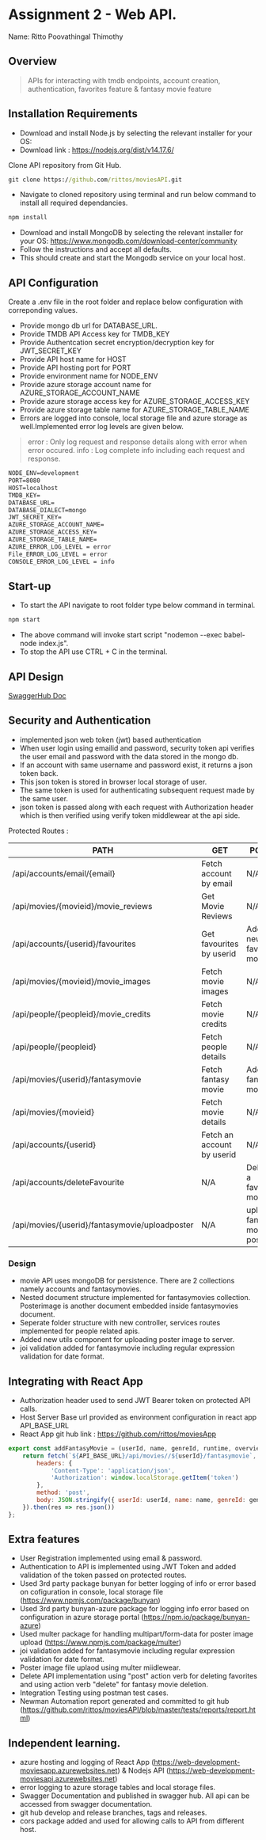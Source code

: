 # Assignment 2 - Web API.

Name: Ritto Poovathingal Thimothy

## Overview

> APIs for interacting with tmdb endpoints, account creation, authentication, favorites feature & fantasy movie feature

## Installation Requirements

- Download and install Node.js by selecting the relevant installer for your OS:
- Download link : https://nodejs.org/dist/v14.17.6/

Clone API repository from Git Hub.
```bat
git clone https://github.com/rittos/moviesAPI.git
```

- Navigate to cloned repository using terminal and run below command to install all required dependancies.
```bat
npm install
```

- Download and install MongoDB by selecting the relevant installer for your OS: https://www.mongodb.com/download-center/community
- Follow the instructions and accept all defaults.
- This should create and start the Mongodb service on your local host.

## API Configuration

Create a .env file in the root folder and replace below configuration with correponding values.

- Provide mongo db url for DATABASE_URL.
- Provide TMDB API Access key for TMDB_KEY
- Provide Authentcation secret encryption/decryption key for JWT_SECRET_KEY
- Provide API host name for HOST
- Provide API hosting port for PORT
- Provide environment name for NODE_ENV
- Provide azure storage account name for AZURE_STORAGE_ACCOUNT_NAME
- Provide azure storage access key for AZURE_STORAGE_ACCESS_KEY
- Provide azure storage table name for AZURE_STORAGE_TABLE_NAME
- Errors are logged into console, local storage file and azure storage as well.Implemented error log levels are given below.
> error : Only log request and response details along with error when error occured.
> info  : Log complete info including each request and response.

```bat
NODE_ENV=development
PORT=8080
HOST=localhost
TMDB_KEY=
DATABASE_URL=
DATABASE_DIALECT=mongo
JWT_SECRET_KEY=
AZURE_STORAGE_ACCOUNT_NAME=
AZURE_STORAGE_ACCESS_KEY=
AZURE_STORAGE_TABLE_NAME=
AZURE_ERROR_LOG_LEVEL = error
File_ERROR_LOG_LEVEL = error
CONSOLE_ERROR_LOG_LEVEL = info
```

## Start-up

- To start the API navigate to root folder type below command in terminal.

```bat
npm start
```
- The above command will invoke start script "nodemon --exec babel-node index.js".
- To stop the API use CTRL + C in the terminal.

## API Design

[SwaggerHub Doc](https://app.swaggerhub.com/apis-docs/rittos/movies-api/1.0.0)

## Security and Authentication

- implemented json web token (jwt) based authentication 
- When user login using emailid and password, security token api verifies the user email and password with the data stored in the mongo db.
- If an account with same username and password exist, it returns a json token back.
- This json token is stored in browser local storage of user.
- The same token is used for authenticating subsequent request made by the same user.
- json token is passed along with each request with Authorization header which is then verified using verify token middlewear at the api side.

Protected Routes :

| PATH                                           | GET                       | POST                          | PUT                      | DELETE                 |
| -----------------------------------------------| ------------------------- | ----------------------------- | ------------------------ | ---------------------- |
| /api/accounts/email/{email}                    | Fetch account by email    | N/A                           | N/A                      | N/A                    |
| /api/movies/{movieid}/movie_reviews            | Get Movie Reviews         | N/A                           | N/A                      | N/A                    |
| /api/accounts/{userid}/favourites              | Get favourites by userid  | Add new favorite movie        | N/A                      | N/A                    |
| /api/movies/{movieid}/movie_images             | Fetch movie images        | N/A                           | N/A                      | N/A                    |
| /api/people/{peopleid}/movie_credits           | Fetch movie credits       | N/A                           | N/A                      | N/A                    |
| /api/people/{peopleid}                         | Fetch people details      | N/A                           | N/A                      | N/A                    |
| /api/movies/{userid}/fantasymovie              | Fetch fantasy movie       | Add a fantasy movie           | Update fantasy movie     | Delete fantasy movie   |
| /api/movies/{movieid}                          | Fetch movie details       | N/A                           | N/A                      | N/A                    |
| /api/accounts/{userid}                         | Fetch an account by userid| N/A                           | N/A                      | N/A                    |
| /api/accounts/deleteFavourite                  | N/A                       | Delete a favorite movie       | N/A                      | N/A                    |
| /api/movies/{userid}/fantasymovie/uploadposter | N/A                       | upload fantasy movie poster   | N/A                      | N/A                    |


### Design

- movie API uses mongoDB for persistence. There are 2 collections namely accounts and fantasymovies.
- Nested document structure implemented for fantasymovies collection. Posterimage is another document embedded inside fantasymovies document.
- Seperate folder structure with new controller, services routes implemented for people related apis.
- Added new utils component for uploading poster image to server.
- joi validation added for fantasymovie including regular expression validation for date format.

## Integrating with React App

- Authorization header used to send JWT Bearer token on protected API calls.
- Host Server Base url provided as environment configuration in react app API_BASE_URL
- React App git hub link : https://github.com/rittos/moviesApp

~~~Javascript
export const addFantasyMovie = (userId, name, genreId, runtime, overview, releaseDt, actorIds) => {
    return fetch(`${API_BASE_URL}/api/movies//${userId}/fantasymovie`, {
        headers: {
            'Content-Type': 'application/json',
            'Authorization': window.localStorage.getItem('token')
        },
        method: 'post',
        body: JSON.stringify({ userId: userId, name: name, genreId: genreId, runtime: runtime, overview: overview, releaseDt: releaseDt,actorIds: actorIds })
    }).then(res => res.json())
};

~~~

## Extra features

- User Registration implemented using email & password.
- Authentication to API is implemented using JWT Token and added validation of the token passed on protected routes.
- Used 3rd party package bunyan for better logging of info or error based on cofiguration in console, local storage file (https://www.npmjs.com/package/bunyan)
- Used 3rd party bunyan-azure package for logging info error based on configuration in azure storage portal (https://npm.io/package/bunyan-azure)
- Used multer package for handling multipart/form-data for poster image upload (https://www.npmjs.com/package/multer)
- joi validation added for fantasymovie including regular expression validation for date format.
- Poster image file uplaod using multer miidlewear.
- Delete API implementation using "post" action verb for deleting favorites and using action verb "delete" for fantasy movie deletion.
- Integration Testing using postman test cases.
- Newman Automation report generated and committed to git hub (https://github.com/rittos/moviesAPI/blob/master/tests/reports/report.html)

## Independent learning.

- azure hosting and logging of React App (https://web-development-moviesapp.azurewebsites.net) & Nodejs API (https://web-development-moviesapi.azurewebsites.net)
- error logging to azure storage tables and local storage files.
- Swagger Documentation and published in swagger hub. All api can be accessed from swagger documentation.
- git hub develop and release branches, tags and releases.
- cors package added and used for allowing calls to API from different host.

 
